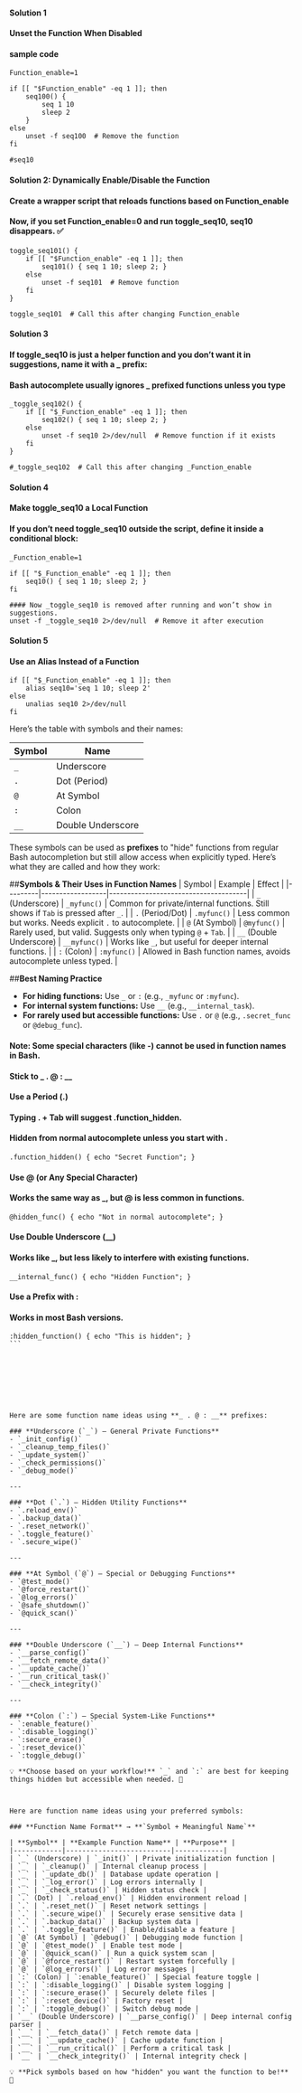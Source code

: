 #### Solution 1
#### Unset the Function When Disabled
#### sample code

```
Function_enable=1

if [[ "$Function_enable" -eq 1 ]]; then
    seq100() {
        seq 1 10
        sleep 2
    }
else
    unset -f seq100  # Remove the function
fi
```

```
#seq10
```


#### Solution 2: Dynamically Enable/Disable the Function
#### Create a wrapper script that reloads functions based on Function_enable
#### Now, if you set Function_enable=0 and run toggle_seq10, seq10 disappears. ✅

```
toggle_seq101() {
    if [[ "$Function_enable" -eq 1 ]]; then
        seq101() { seq 1 10; sleep 2; }
    else
        unset -f seq101  # Remove function
    fi
}
```

```
toggle_seq101  # Call this after changing Function_enable
```

#### Solution 3
#### If toggle_seq10 is just a helper function and you don’t want it in suggestions, name it with a _ prefix:
#### Bash autocomplete usually ignores _ prefixed functions unless you type 
```
_toggle_seq102() {
    if [[ "$_Function_enable" -eq 1 ]]; then
        seq102() { seq 1 10; sleep 2; }
    else
        unset -f seq10 2>/dev/null  # Remove function if it exists
    fi
}
```

```
#_toggle_seq102  # Call this after changing _Function_enable
```


#### Solution 4
#### Make toggle_seq10 a Local Function
#### If you don’t need toggle_seq10 outside the script, define it inside a conditional block:

```
_Function_enable=1

if [[ "$_Function_enable" -eq 1 ]]; then
    seq10() { seq 1 10; sleep 2; }
fi

#### Now _toggle_seq10 is removed after running and won’t show in suggestions.
unset -f _toggle_seq10 2>/dev/null  # Remove it after execution

```



#### Solution 5
#### Use an Alias Instead of a Function

```
if [[ "$_Function_enable" -eq 1 ]]; then
    alias seq10='seq 1 10; sleep 2'
else
    unalias seq10 2>/dev/null
fi
```



Here’s the table with symbols and their names:  

| **Symbol** | **Name**          |  
|-----------|----------------|  
| `_`       | Underscore      |  
| `.`       | Dot (Period)    |  
| `@`       | At Symbol       |  
| `:`       | Colon           |  
| `__`      | Double Underscore |  




These symbols can be used as **prefixes** to "hide" functions from regular Bash autocompletion but still allow access when explicitly typed. Here’s what they are called and how they work:  

##**Symbols & Their Uses in Function Names**
| Symbol | Example | Effect |
|---------|------------------|--------------------------------------|
| `_` (Underscore) | `_myfunc()` | Common for private/internal functions. Still shows if `Tab` is pressed after `_`. |
| `.` (Period/Dot) | `.myfunc()` | Less common but works. Needs explicit `.` to autocomplete. |
| `@` (At Symbol) | `@myfunc()` | Rarely used, but valid. Suggests only when typing `@` + `Tab`. |
| `__` (Double Underscore) | `__myfunc()` | Works like `_`, but useful for deeper internal functions. |
| `:` (Colon) | `:myfunc()` | Allowed in Bash function names, avoids autocomplete unless typed. |

##**Best Naming Practice**
- **For hiding functions:** Use `_` or `:` (e.g., `_myfunc` or `:myfunc`).  
- **For internal system functions:** Use `__` (e.g., `__internal_task`).  
- **For rarely used but accessible functions:** Use `.` or `@` (e.g., `.secret_func` or `@debug_func`).  




#### Note: Some special characters (like -) cannot be used in function names in Bash.

####  Stick to _ . @ : __

#### Use a Period (.)

#### Typing . + Tab will suggest .function_hidden.

#### Hidden from normal autocomplete unless you start with .
```
.function_hidden() { echo "Secret Function"; }
```

#### Use @ (or Any Special Character)

#### Works the same way as _, but @ is less common in functions.

```
@hidden_func() { echo "Not in normal autocomplete"; }
```



#### Use Double Underscore (__)

#### Works like _, but less likely to interfere with existing functions.
```
__internal_func() { echo "Hidden Function"; }
```

#### Use a Prefix with :

#### Works in most Bash versions.
````
:hidden_function() { echo "This is hidden"; }
```








Here are some function name ideas using **_ . @ : __** prefixes:  

### **Underscore (`_`) – General Private Functions**
- `_init_config()`
- `_cleanup_temp_files()`
- `_update_system()`
- `_check_permissions()`
- `_debug_mode()`

---

### **Dot (`.`) – Hidden Utility Functions**
- `.reload_env()`
- `.backup_data()`
- `.reset_network()`
- `.toggle_feature()`
- `.secure_wipe()`

---

### **At Symbol (`@`) – Special or Debugging Functions**
- `@test_mode()`
- `@force_restart()`
- `@log_errors()`
- `@safe_shutdown()`
- `@quick_scan()`

---

### **Double Underscore (`__`) – Deep Internal Functions**
- `__parse_config()`
- `__fetch_remote_data()`
- `__update_cache()`
- `__run_critical_task()`
- `__check_integrity()`

---

### **Colon (`:`) – Special System-Like Functions**
- `:enable_feature()`
- `:disable_logging()`
- `:secure_erase()`
- `:reset_device()`
- `:toggle_debug()`

💡 **Choose based on your workflow!** `_` and `:` are best for keeping things hidden but accessible when needed. 🚀



Here are function name ideas using your preferred symbols:  

### **Function Name Format** → **`Symbol + Meaningful Name`**  

| **Symbol** | **Example Function Name** | **Purpose** |
|------------|--------------------------|------------|
| `_` (Underscore) | `_init()` | Private initialization function |
| `_` | `_cleanup()` | Internal cleanup process |
| `_` | `_update_db()` | Database update operation |
| `_` | `_log_error()` | Log errors internally |
| `_` | `_check_status()` | Hidden status check |
| `.` (Dot) | `.reload_env()` | Hidden environment reload |
| `.` | `.reset_net()` | Reset network settings |
| `.` | `.secure_wipe()` | Securely erase sensitive data |
| `.` | `.backup_data()` | Backup system data |
| `.` | `.toggle_feature()` | Enable/disable a feature |
| `@` (At Symbol) | `@debug()` | Debugging mode function |
| `@` | `@test_mode()` | Enable test mode |
| `@` | `@quick_scan()` | Run a quick system scan |
| `@` | `@force_restart()` | Restart system forcefully |
| `@` | `@log_errors()` | Log error messages |
| `:` (Colon) | `:enable_feature()` | Special feature toggle |
| `:` | `:disable_logging()` | Disable system logging |
| `:` | `:secure_erase()` | Securely delete files |
| `:` | `:reset_device()` | Factory reset |
| `:` | `:toggle_debug()` | Switch debug mode |
| `__` (Double Underscore) | `__parse_config()` | Deep internal config parser |
| `__` | `__fetch_data()` | Fetch remote data |
| `__` | `__update_cache()` | Cache update function |
| `__` | `__run_critical()` | Perform a critical task |
| `__` | `__check_integrity()` | Internal integrity check |

💡 **Pick symbols based on how "hidden" you want the function to be!** 🚀